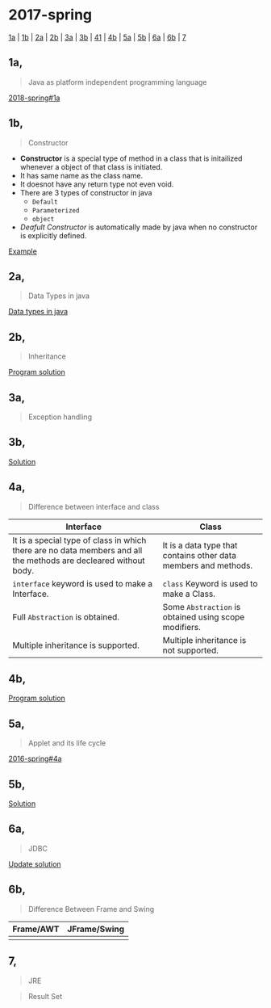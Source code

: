 # 2017-spring

[1a](#1a) | [1b](#1b) | [2a](#2a) | [2b](#2b) | [3a](#3a) | [3b](#3b) | [41](#41) | [4b](#4b) | [5a](#5a) | [5b](#5b) | [6a](#6a) | [6b](#6b) | [7](#7)

## 1a,

>Java as platform independent programming language

[2018-spring#1a]()

## 1b,

>Constructor

- **Constructor** is a special type of method in a class that is initailized whenever a object of that class is initiated.
- It has same name as the class name.
- It doesnot have any return type not even void.
- There are 3 types of constructor in java
    - `Default`
    - `Parameterized`
    - `object`
- *Deafult Constructor* is automatically made by java when no constructor is explicitly defined.

[Example]()

## 2a,

>Data Types in java

[Data types in java]()

## 2b,

>Inheritance

[]()

[Program solution]()

## 3a,

>Exception handling

[]()

## 3b,

[Solution]()

## 4a,

>Difference between interface and class

|**Interface**|**Class**|
|--|--|
|It is a special type of class in which there are no data members and all the methods are decleared without body.|It is a data type that contains other data members and methods.|
|`interface` keyword is used to make a Interface.|`class` Keyword is used to make a Class.|
|Full `Abstraction` is obtained.|Some `Abstraction` is obtained using scope modifiers.|
|Multiple inheritance is supported.|Multiple inheritance is not supported.|

## 4b,

[Program solution]()

## 5a,

>Applet and its life cycle

[2016-spring#4a]()

## 5b,

[Solution]()

## 6a,

>JDBC

[Update solution]()

## 6b,

>Difference Between Frame and Swing

|**Frame/AWT**|**JFrame/Swing**|
|--|--|
|||

## 7,

>JRE

>Result Set